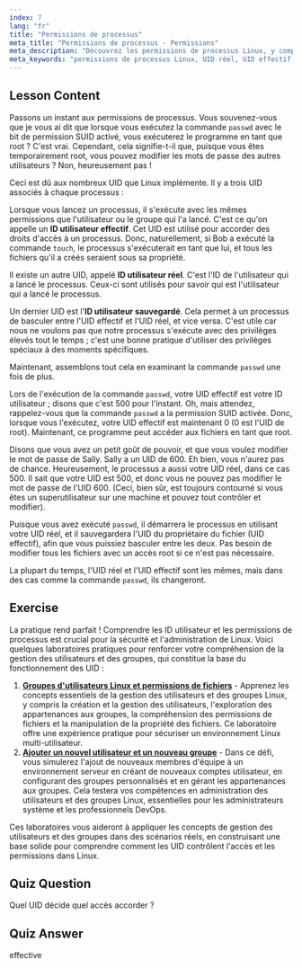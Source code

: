 ```yaml
---
index: 7
lang: "fr"
title: "Permissions de processus"
meta_title: "Permissions de processus - Permissions"
meta_description: "Découvrez les permissions de processus Linux, y compris les ID utilisateur réels, effectifs et sauvegardés. Comprenez comment les UID impactent la sécurité et l'exécution des commandes. Commencez à apprendre dès aujourd'hui !"
meta_keywords: "permissions de processus Linux, UID réel, UID effectif, UID sauvegardé, sécurité Linux, commande passwd, tutoriel Linux, Linux pour débutants"
---
```


## Lesson Content

Passons un instant aux permissions de processus. Vous souvenez-vous que je vous ai dit que lorsque vous exécutez la commande `passwd` avec le bit de permission SUID activé, vous exécuterez le programme en tant que root ? C'est vrai. Cependant, cela signifie-t-il que, puisque vous êtes temporairement root, vous pouvez modifier les mots de passe des autres utilisateurs ? Non, heureusement pas !

Ceci est dû aux nombreux UID que Linux implémente. Il y a trois UID associés à chaque processus :

Lorsque vous lancez un processus, il s'exécute avec les mêmes permissions que l'utilisateur ou le groupe qui l'a lancé. C'est ce qu'on appelle un **ID utilisateur effectif**. Cet UID est utilisé pour accorder des droits d'accès à un processus. Donc, naturellement, si Bob a exécuté la commande `touch`, le processus s'exécuterait en tant que lui, et tous les fichiers qu'il a créés seraient sous sa propriété.

Il existe un autre UID, appelé **ID utilisateur réel**. C'est l'ID de l'utilisateur qui a lancé le processus. Ceux-ci sont utilisés pour savoir qui est l'utilisateur qui a lancé le processus.

Un dernier UID est l'**ID utilisateur sauvegardé**. Cela permet à un processus de basculer entre l'UID effectif et l'UID réel, et vice versa. C'est utile car nous ne voulons pas que notre processus s'exécute avec des privilèges élevés tout le temps ; c'est une bonne pratique d'utiliser des privilèges spéciaux à des moments spécifiques.

Maintenant, assemblons tout cela en examinant la commande `passwd` une fois de plus.

Lors de l'exécution de la commande `passwd`, votre UID effectif est votre ID utilisateur ; disons que c'est 500 pour l'instant. Oh, mais attendez, rappelez-vous que la commande `passwd` a la permission SUID activée. Donc, lorsque vous l'exécutez, votre UID effectif est maintenant 0 (0 est l'UID de root). Maintenant, ce programme peut accéder aux fichiers en tant que root.

Disons que vous avez un petit goût de pouvoir, et que vous voulez modifier le mot de passe de Sally. Sally a un UID de 600. Eh bien, vous n'aurez pas de chance. Heureusement, le processus a aussi votre UID réel, dans ce cas 500. Il sait que votre UID est 500, et donc vous ne pouvez pas modifier le mot de passe de l'UID 600. (Ceci, bien sûr, est toujours contourné si vous êtes un superutilisateur sur une machine et pouvez tout contrôler et modifier).

Puisque vous avez exécuté `passwd`, il démarrera le processus en utilisant votre UID réel, et il sauvegardera l'UID du propriétaire du fichier (UID effectif), afin que vous puissiez basculer entre les deux. Pas besoin de modifier tous les fichiers avec un accès root si ce n'est pas nécessaire.

La plupart du temps, l'UID réel et l'UID effectif sont les mêmes, mais dans des cas comme la commande `passwd`, ils changeront.

## Exercise

La pratique rend parfait ! Comprendre les ID utilisateur et les permissions de processus est crucial pour la sécurité et l'administration de Linux. Voici quelques laboratoires pratiques pour renforcer votre compréhension de la gestion des utilisateurs et des groupes, qui constitue la base du fonctionnement des UID :

1. **[Groupes d'utilisateurs Linux et permissions de fichiers](https://labex.io/fr/labs/linux-linux-user-group-and-file-permissions-18002)** - Apprenez les concepts essentiels de la gestion des utilisateurs et des groupes Linux, y compris la création et la gestion des utilisateurs, l'exploration des appartenances aux groupes, la compréhension des permissions de fichiers et la manipulation de la propriété des fichiers. Ce laboratoire offre une expérience pratique pour sécuriser un environnement Linux multi-utilisateur.
2. **[Ajouter un nouvel utilisateur et un nouveau groupe](https://labex.io/fr/labs/linux-add-new-user-and-group-17987)** - Dans ce défi, vous simulerez l'ajout de nouveaux membres d'équipe à un environnement serveur en créant de nouveaux comptes utilisateur, en configurant des groupes personnalisés et en gérant les appartenances aux groupes. Cela testera vos compétences en administration des utilisateurs et des groupes Linux, essentielles pour les administrateurs système et les professionnels DevOps.

Ces laboratoires vous aideront à appliquer les concepts de gestion des utilisateurs et des groupes dans des scénarios réels, en construisant une base solide pour comprendre comment les UID contrôlent l'accès et les permissions dans Linux.

## Quiz Question

Quel UID décide quel accès accorder ?

## Quiz Answer

effective
